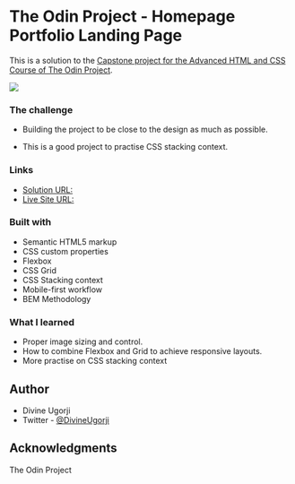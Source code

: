# The Odin Project - Homepage Portfolio Landing Page

This is a solution to the [Capstone project for the Advanced HTML and CSS Course of The Odin Project](https://www.theodinproject.com/lessons/node-path-advanced-html-and-css-homepage).

![](design/portfolio.png)

### The challenge

- Building the project to be close to the design as much as possible.

- This is a good project to practise CSS stacking context.

### Links

- [Solution URL:](https://your-solution-url.com)
- [Live Site URL:](https://stats-preview-card-component-divine.netlify.app)

### Built with

- Semantic HTML5 markup
- CSS custom properties
- Flexbox
- CSS Grid
- CSS Stacking context
- Mobile-first workflow
- BEM Methodology

### What I learned

- Proper image sizing and control.
- How to combine Flexbox and Grid to achieve responsive layouts.
- More practise on CSS stacking context

## Author

- Divine Ugorji
- Twitter - [@DivineUgorji](https://www.twitter.com/DivineUgorji)

## Acknowledgments

The Odin Project
